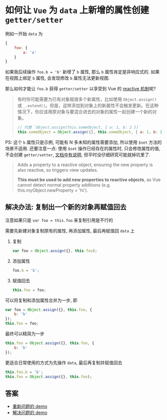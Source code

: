 # 如何让 `Vue` 为 `data` 上新增的属性创建 `getter/setter`

例如一开始 `data` 为

```javascript
{
    foo: {
        a: 'a'
    }
}
```

如果我后续操作 `foo.b = 'b'` 新增了 `b` 属性, 那么 `b` 属性肯定是非响应式的. 如果在视图上绑定 `b` 属性, 会发现修改 `b` 属性无法更新视图.

那么如何才能让 `foo.b` 获得 `getter/setter` 以享受到 Vue 的 [reactive 机制](https://cn.vuejs.org/v2/guide/reactivity.html)呢?

> 有时你可能需要为已有对象赋值多个新属性，比如使用 `Object.assign()` 或 `_.extend()`。但是，这样添加到对象上的新属性不会触发更新。在这种情况下，你应该用原对象与要混合进去的对象的属性一起创建一个新的对象。
> 
> ```javascript
> // 代替 `Object.assign(this.someObject, { a: 1, b: 2 })`
> this.someObject = Object.assign({}, this.someObject, { a: 1, b: 2 })
> ```

PS: 这个 `b` 属性只是示例, 可能有 N 多未知的属性需要添加, 所以使用 `$set` 方法的场景不适用. 还要注意一点: 使用 `$set` 操作已经存在的属性时, 只会修改属性的值, 不会创建 `getter/setter`, [文档中有说明](https://vuejs.org/v2/api/#Vue-set), 但平时没仔细研究可能就掉坑里了.

> Adds a property to a reactive object, ensuring the new property is also reactive, so triggers view updates. 
>
> **This must be used to add new properties to reactive objects**, as Vue cannot detect normal property additions (e.g. this.myObject.newProperty = 'hi').

## 解决办法: 复制出一个新的对象再赋值回去

注意如果只是 `var foo = this.foo` 来复制引用是不行的

需要先新建对象复制原有的属性, 再添加属性, 最后再赋值回 `data` 上
1. 复制

   ```javascript
   var foo = Object.assign({}, this.foo);
   ```
2. 添加属性

   ```javascript
   foo.b = 'b';
   ```
3. 赋值回去

   ```javascript
   this.foo = foo;
   ```

可以将复制和添加属性合并为一步, 即
```javascript
var foo = Object.assign({}, this.foo, {
    b: 'b'
});
this.foo = foo;
```

最终可以精简为一步
```javascript
this.foo = Object.assign({}, this.foo, {
    b: 'b'
});
```

更适合日常使用的方式为先操作 `data`, 最后再复制并赋值回去

```javascript
this.foo.b = 'b';
this.foo = Object.assign({}, this.foo);
```

## 答案

* [重新问题的 demo](https://raw.githack.com/ufologist/model-adapter/master/test/vue-dynamic-add-property-problem.html)
* [解决问题的 demo](https://raw.githack.com/ufologist/model-adapter/master/test/vue-dynamic-add-property-solution.html)